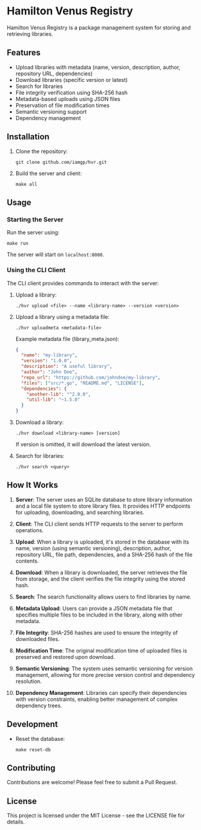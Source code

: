 # Hamilton Venus Registry

Hamilton Venus Registry is a package management system for storing and retrieving libraries.

## Features

- Upload libraries with metadata (name, version, description, author, repository URL, dependencies)
- Download libraries (specific version or latest)
- Search for libraries
- File integrity verification using SHA-256 hash
- Metadata-based uploads using JSON files
- Preservation of file modification times
- Semantic versioning support
- Dependency management

## Installation

1. Clone the repository:

   ```
   git clone github.com/iamgp/hvr.git
   ```

2. Build the server and client:
   ```
   make all
   ```

## Usage

### Starting the Server

Run the server using:

```
make run
```

The server will start on `localhost:8080`.

### Using the CLI Client

The CLI client provides commands to interact with the server:

1. Upload a library:

   ```
   ./hvr upload <file> --name <library-name> --version <version>
   ```

2. Upload a library using a metadata file:

   ```
   ./hvr uploadmeta <metadata-file>
   ```

   Example metadata file (library_meta.json):

   ```json
   {
     "name": "my-library",
     "version": "1.0.0",
     "description": "A useful library",
     "author": "John Doe",
     "repo_url": "https://github.com/johndoe/my-library",
     "files": ["src/*.go", "README.md", "LICENSE"],
     "dependencies": {
       "another-lib": "^2.0.0",
       "util-lib": "~1.5.0"
     }
   }
   ```

3. Download a library:

   ```
   ./hvr download <library-name> [version]
   ```

   If version is omitted, it will download the latest version.

4. Search for libraries:
   ```
   ./hvr search <query>
   ```

## How It Works

1. **Server**: The server uses an SQLite database to store library information and a local file system to store library files. It provides HTTP endpoints for uploading, downloading, and searching libraries.

2. **Client**: The CLI client sends HTTP requests to the server to perform operations.

3. **Upload**: When a library is uploaded, it's stored in the database with its name, version (using semantic versioning), description, author, repository URL, file path, dependencies, and a SHA-256 hash of the file contents.

4. **Download**: When a library is downloaded, the server retrieves the file from storage, and the client verifies the file integrity using the stored hash.

5. **Search**: The search functionality allows users to find libraries by name.

6. **Metadata Upload**: Users can provide a JSON metadata file that specifies multiple files to be included in the library, along with other metadata.

7. **File Integrity**: SHA-256 hashes are used to ensure the integrity of downloaded files.

8. **Modification Time**: The original modification time of uploaded files is preserved and restored upon download.

9. **Semantic Versioning**: The system uses semantic versioning for version management, allowing for more precise version control and dependency resolution.

10. **Dependency Management**: Libraries can specify their dependencies with version constraints, enabling better management of complex dependency trees.

## Development

- Reset the database:
  ```
  make reset-db
  ```

## Contributing

Contributions are welcome! Please feel free to submit a Pull Request.

## License

This project is licensed under the MIT License - see the LICENSE file for details.
